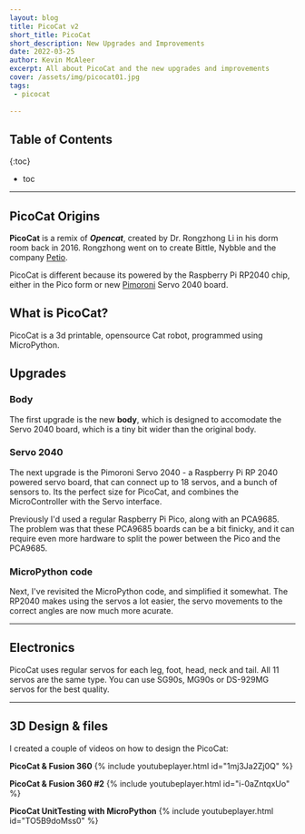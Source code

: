 ```yaml
---
layout: blog
title: PicoCat v2
short_title: PicoCat
short_description: New Upgrades and Improvements
date: 2022-03-25
author: Kevin McAleer
excerpt: All about PicoCat and the new upgrades and improvements
cover: /assets/img/picocat01.jpg
tags:
 - picocat
 
---
```


## Table of Contents

{:toc}
* toc

---

## PicoCat Origins

**PicoCat** is a remix of ***Opencat***, created by Dr. Rongzhong Li in his dorm room back in 2016. Rongzhong went on to create Bittle, Nybble and the company [Petio](https://www.petio.com).

PicoCat is different because its powered by the Raspberry Pi RP2040 chip, either in the Pico form or new [Pimoroni](https://www.pimoroni.com) Servo 2040 board.


## What is PicoCat?
PicoCat is a 3d printable, opensource Cat robot, programmed using MicroPython. 

## Upgrades

### Body
The first upgrade is the new **body**, which is designed to accomodate the Servo 2040 board, which is a tiny bit wider than the original body.

### Servo 2040
The next upgrade is the Pimoroni Servo 2040 - a Raspberry Pi RP 2040 powered servo board, that can connect up to 18 servos, and a bunch of sensors to. Its the perfect size for PicoCat, and combines the MicroController with the Servo interface.

Previously I'd used a regular Raspberry Pi Pico, along with an PCA9685. The problem was that these PCA9685 boards can be a bit finicky, and it can require even more hardware to split the power between the Pico and the PCA9685.

### MicroPython code
Next, I've revisited the MicroPython code, and simplified it somewhat. The RP2040 makes using the servos a lot easier, the servo movements to the correct angles are now much more acurate.

---

## Electronics
PicoCat uses regular servos for each leg, foot, head, neck and tail. All 11 servos are the same type. You can use SG90s, MG90s or DS-929MG servos for the best quality.

---

## 3D Design & files
I created a couple of videos on how to design the PicoCat:

**PicoCat & Fusion 360**
{% include youtubeplayer.html id="1mj3Ja2Zj0Q" %} 

**PicoCat & Fusion 360 #2**
{% include youtubeplayer.html id="i-0aZntqxUo" %} 

**PicoCat UnitTesting with MicroPython**
{% include youtubeplayer.html id="TO5B9doMss0" %} 
